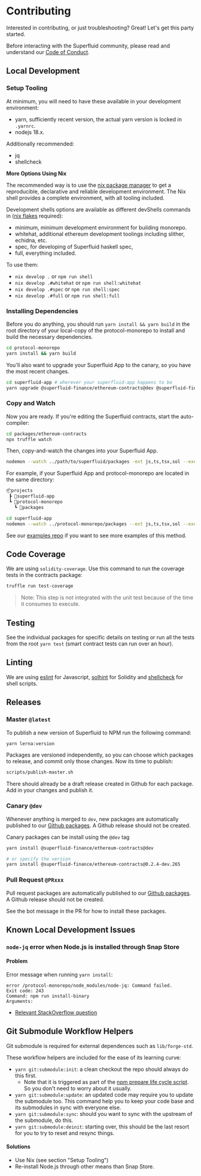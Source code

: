 # Contributing

Interested in contributing, or just troubleshooting? Great! Let's get this party started.

Before interacting with the Superfluid community, please read and understand our [Code of Conduct](code_of_conduct.md).

## Local Development

### Setup Tooling

At minimum, you will need to have these available in your development environment:

- yarn, sufficiently recent version, the actual yarn version is locked in `.yarnrc`.
- nodejs 18.x.

Additionally recommended:
- jq
- shellcheck

**More Options Using Nix**

The recommended way is to use the [nix package manager](https://nixos.org/download.html) to get a reproducible, declarative and reliable development environment.
The Nix shell provides a complete environment, with all tooling included.

Development shells options are available as different devShells commands in ([nix flakes](https://nixos.wiki/wiki/Flakes) required):

- minimum, minimum development environment for building monorepo.
- whitehat, additional ethereum development toolings including slither, echidna, etc.
- spec, for developing of Superfluid haskell spec,
- full, everything included.

To use them:

- `nix develop .` or `npm run shell`
- `nix develop .#whitehat` or `npm run shell:whitehat`
- `nix develop .#spec` or `npm run shell:spec`
- `nix develop .#full` or `npm run shell:full`

### Installing Dependencies

Before you do anything, you should run `yarn install && yarn build` in the root directory of your local-copy of the protocol-monorepo to install and build the necessary dependencies.

```bash
cd protocol-monorepo
yarn install && yarn build
```

You'll also want to upgrade your Superfluid App to the canary, so you have the most recent changes.

```bash
cd superfluid-app # wherever your superfluid-app happens to be
yarn upgrade @superfluid-finance/ethereum-contracts@dev @superfluid-finance/sdk-core@dev
```

### Copy and Watch

Now you are ready. If you're editing the Superfluid contracts, start the auto-compiler:

```bash
cd packages/ethereum-contracts
npx truffle watch
```

Then, copy-and-watch the changes into your Superfluid App.

```bash
nodemon --watch ../path/to/superfluid/packages -ext js,ts,tsx,sol --exec rsync --archive --delete ../path/to/superfluid/packages ./node_modules/@superfluid-finance/
```

For example, if your Superfluid App and protocol-monorepo are located in the same directory:

```bash
📦projects
 ┣ 📂superfluid-app
 ┗ 📂protocol-monorepo
   ┗ 📂packages

cd superfluid-app
nodemon --watch ../protocol-monorepo/packages --ext js,ts,tsx,sol --exec rsync --archive --delete ../protocol-monorepo/packages/ ./node_modules/@superfluid-finance/
```

See our [examples repo](https://github.com/superfluid-finance/super-examples) if you want to see more examples of this method.

## Code Coverage

We are using `solidity-coverage`. Use this command to run the coverage tests in the contracts package:

```bash
truffle run test-coverage
```

> Note: This step is not integrated with the unit test because of the time it consumes to execute.

## Testing

See the individual packages for specific details on testing or run all the tests from the root `yarn test` (smart contract tests can run over an hour).

## Linting

We are using [eslint](https://eslint.org/) for Javascript, [solhint](https://protofire.github.io/solhint/) for Solidity and [shellcheck](https://www.shellcheck.net/) for shell scripts.

## Releases

### Master `@latest`

To publish a new version of Superfluid to NPM run the following command:

```bash
yarn lerna:version
```

Packages are versioned independently, so you can choose which packages to release, and commit only those changes. Now its time to publish:

```bash
scripts/publish-master.sh
```

There should already be a draft release created in Github for each package. Add in your changes and publish it.

### Canary `@dev`

Whenever anything is merged to `dev`, new packages are automatically published to our [Github packages](https://github.com/orgs/superfluid-finance/packages?repo_name=protocol-monorepo). A Github release should not be created.

Canary packages can be install using the `@dev` tag

```bash
yarn install @superfluid-finance/ethereum-contracts@dev

# or specify the version
yarn install @superfluid-finance/ethereum-contracts@0.2.4-dev.265
```

### Pull Request `@PRxxx`

Pull request packages are automatically published to our [Github packages](https://github.com/orgs/superfluid-finance/packages?repo_name=protocol-monorepo). A Github release should not be created.

See the bot message in the PR for how to install these packages.

## Known Local Development Issues

### `node-jq` error when Node.js is installed through Snap Store
#### Problem
Error message when running `yarn install`:
```
error /protocol-monorepo/node_modules/node-jq: Command failed.
Exit code: 243
Command: npm run install-binary
Arguments:
```
* [Relevant StackOverflow question](https://stackoverflow.com/questions/67475457/why-cant-i-just-run-npm-install-via-a-child-process-exec-call-npm-exit-243-wit)

## Git Submodule Workflow Helpers

Git submodule is required for external dependences such as `lib/forge-std`.

These workflow helpers are included for the ease of its learning curve:

- `yarn git:submodule:init`: a clean checkout the repo should always do this first.
  - Note that it is triggered as part of the [npm prepare life cycle script](https://docs.npmjs.com/cli/v6/using-npm/scripts).
    So you don't need to worry about it usually.
- `yarn git:submodule:update`: an updated code may require you to update the submodule too.
  This command help you to keep your code base and its submodules in sync with everyone else.
- `yarn git:submodule:sync`: should you want to sync with the upstream of the submodule, do this.
- `yarn git:submodule:deinit`: starting over, this should be the last resort for you to try to reset and resync things.

#### Solutions
* Use Nix (see section "Setup Tooling")
* Re-install Node.js through other means than Snap Store.
